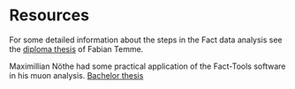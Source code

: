 Resources
==========

For some detailed information about the steps in the Fact data analysis see the
[diploma thesis](http://app.tu-dortmund.de/images/stories/mitarbeiter/Diplomarbeiten/Dip_Temme_klein.pdf) of Fabian Temme.

Maximillian Nöthe had some practical application of the Fact-Tools software in his muon analysis.
[Bachelor thesis](http://app.tu-dortmund.de/images/stories/mitarbeiter/Bachelorarbeiten/Bachelor_Noethe.pdf)



